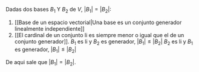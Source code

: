 Dadas dos bases $B_1$ Y $B_2$ de $V$, $|B_1| = |B_2|$:

1) [[Base de un espacio vectorial|Una base es un conjunto generador linealmente independiente]]
2) [[El cardinal de un conjunto li es siempre menor o igual que el de un conjunto generador]].
$B_1$ es li y $B_2$ es generador, $|B_1| \leq |B_2|$
$B_2$ es li y $B_1$ es generador, $|B_1|\leq |B_2|$

De aqui sale que $|B_1| = |B_2|$.